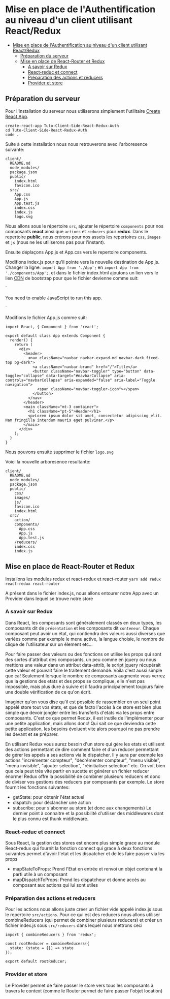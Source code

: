 # Mise en place de l'Authentification au niveau d'un client utilisant React/Redux

- [Mise en place de l'Authentification au niveau d'un client utilisant React/Redux](#mise-en-place-de-lauthentification-au-niveau-dun-client-utilisant-reactredux)
  - [Préparation du serveur](#pr%C3%A9paration-du-serveur)
  - [Mise en place de React-Router et Redux](#mise-en-place-de-react-router-et-redux)
    - [A savoir sur Redux](#a-savoir-sur-redux)
    - [React-reduc et connect](#react-reduc-et-connect)
    - [Préparation des actions et reducers](#pr%C3%A9paration-des-actions-et-reducers)
    - [Provider et store](#provider-et-store)

## Préparation du serveur

Pour l'installation du serveur nous utiliserons simplement l'utilitaire [Create React App](https://github.com/facebookincubator/create-react-app).

```
create-react-app Tuto-Client-Side-React-Redux-Auth
cd Tuto-Client-Side-React-Redux-Auth
code .
```

Suite à cette installation nous nous retrouverons avec l'arboresence suivante:

```
client/
  README.md
  node_modules/
  package.json
  public/
    index.html
    favicon.ico
  src/
    App.css
    App.js
    App.test.js
    index.css
    index.js
    logo.svg
```

Nous allons sous le répertoire `src`, ajouter le répertoire `components` pour nos composants **react** ainsi que `actions` et `reducers` pour **redux**.
Dans le repertoire **public**, nous crérons pour nos assets les repertoires `css`, `images` et `js` (nous ne les utiliserons pas pour l'instant).

Ensuite déplaçons App.js et App.css vers le repertoire components.

Modifions index.js pour qu'il pointe vers la nouvelle destination de App.js.
Changer la ligne: `import App from './App';` en `import App from './components/App';`. et dans le fichier index.html ajoutons un lien vers le lien [CDN](https://www.bootstrapcdn.com/) de bootstrap pour que le fichier devienne comme suit:

`

<!DOCTYPE html>

<html lang="en">
  <head>
    <meta charset="utf-8">
    <meta name="viewport" content="width=device-width, initial-scale=1, shrink-to-fit=no">
    <meta name="theme-color" content="#000000">
    <link rel="manifest" href="%PUBLIC_URL%/manifest.json">
    <link rel="shortcut icon" href="%PUBLIC_URL%/favicon.ico">
    <link href="https://maxcdn.bootstrapcdn.com/bootstrap/4.0.0/css/bootstrap.min.css" rel="stylesheet" integrity="sha384-Gn5384xqQ1aoWXA+058RXPxPg6fy4IWvTNh0E263XmFcJlSAwiGgFAW/dAiS6JXm" crossorigin="anonymous">
    <title>React App</title>
  </head>
  <body>
    <noscript>
      You need to enable JavaScript to run this app.
    </noscript>
    <div id="root"></div>
  </body>
</html>

`

Modifions le fichier App.js comme suit:

```
import React, { Component } from 'react';

export default class App extends Component {
  render() {
    return (
      <div>
        <header>
          <nav className="navbar navbar-expand-md navbar-dark fixed-top bg-dark">
            <a className="navbar-brand" href="/">Title</a>
            <button className="navbar-toggler" type="button" data-toggle="collapse" data-target="#navbarCollapse" aria-controls="navbarCollapse" aria-expanded="false" aria-label="Toggle navigation">
              <span className="navbar-toggler-icon"></span>
            </button>
          </nav>
        </header>
        <main className="mt-3 container">
          <h1 className="pt-5">Header</h1>
          <p>Lorem ipsum dolor sit amet, consectetur adipiscing elit. Nam fringilla interdum mauris eget pulvinar.</p>
        </main>
      </div>
    );
  }
}
```

Nous pouvons ensuite supprimer le fichier `logo.svg`

Voici la nouvelle arboresence resultante:

```
client/
  README.md
  node_modules/
  package.json
  public/
    css/
    images/
    js/
    favicon.ico
    index.html
  src/
    action/
    components/
      App.css
      App.js
      App.test.js
    /reducers/
    index.css
    index.js
```

## Mise en place de React-Router et Redux

Installons les modules redux et react-redux et react-router
`yarn add redux react-redux react-router`

A présent dans le fichier index.js, nous allons entourer notre App avec un Provider dans lequel se trouve notre store

### A savoir sur Redux

Dans React, les composants sont généralement classés en deux types, les composants dit de `présentation` et les composants dit `conteneur`. Chaque composant peut avoir un état, qui contiendra des valeurs aussi diverses que variées comme par exemple le menu active, la langue choisie, le nombre de clique de l'utilisateur sur un élement etc...

Pour faire passer des valeurs ou des fonctions on utilise les props qui sont des sortes d'attribut des composants, un peu comme en jquery ou nous mettions une valeur dans un attribut data-attrib, le script jquery récupérait cette valeur et pouvait faire le traitement demandé. Voila c'est aussi simple que ca! Seulement lorsque le nombre de composants augmente vous verrez que la gestions des etats et des props se complique, elle n'est pas impossible, mais plus dure à suivre et il faudra principalement toujours faire une double vérification de ce qu'on écrit.

Imaginer qu'on vous dise qu'il est possible de rassembler en un seul point appelé store tout vos états, et que de facto l'accès à ce store est bien plus simple que devoir jongler entre les transferts d'etats via les props entre composants. C'est ce que permet Redux, il est inutile de l'implémenter pour une petite application, mais allons donc! Qui sait ce que deviendra cette petite application, les besoins évoluent vite alors pourquoi ne pas prendre les devant et se préparer.

En utilisant Redux vous aurez besoin d'un store qui gère les etats et utilisent des actions permettant de dire comment faire et d'un reducer permettant de gérer les appels a ses actions via le dispatcher. Il y aura par exemple les actions "incrémenter compteur", "décrémenter compteur", "menu visible", "menu invisible", "ajouter selection", "réinitialiser selection" etc. On voit bien que cela peut très vite partir en sucette et générer un fichier reducer énorme! Redux offre la possibilité de combiner plusieurs reducers et donc de diviser vos gestions des reducers par composants par exemple.
Le store fournit les fonctions suivantes:
* getState: pour obtenir l'état actuel 
* dispatch: pour déclancher une action
* subscribe: pour s'abonner au store (et donc aux changements) 
Le dernier point à connaitre et la possibilité d'utiliser des middlewares dont le plus connu est thunk middleware. 

### React-reduc et connect

Sous React, la gestion des stores est encore plus simple grace au module React-redux qui fournit la fonction connect qui grace à deux fonctions suivantes permet d'avoir l'etat et les dispatcher et de les faire passer via les props
* mapStateToProps: Prend l'Etat en entrée et renvoi un objet contenant la parti utile à un composant
* mapDispatchToProps: Prend les dispatcheur et donne accès au composant aux actions qui lui sont utiles

### Préparation des actions et reducers

Pour les actions nous allons juste créer un fichier vide appelé index.js sous le repertoire `src/actions`. Pour ce qui est des reducers nous allons utiliser combineReducers (qui permet de combiner plusieurs reducers) et créer un fichier index.js sous `src/reducers` dans lequel nous mettrons ceci

```
import { combineReducers } from 'redux';

const rootReducer = combineReducers({
  state: (state = {}) => state
});

export default rootReducer;
```
### Provider et store

Le Provider permet de faire passer le store vers tous les composants à travers le context (comme le Router permet de faire passer l'objet location)